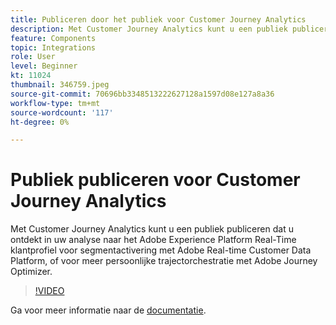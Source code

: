 ```yaml
---
title: Publiceren door het publiek voor Customer Journey Analytics
description: Met Customer Journey Analytics kunt u een publiek publiceren dat u ontdekt in uw analyse naar het Adobe Experience Platform Real-Time klantprofiel voor segmentactivering met Adobe Real-time Customer Data Platform, of voor meer persoonlijke trajectorchestratie met Adobe Journey Optimizer. (Moet tussen 60 en 160 tekens lang zijn, maar is 297 tekens)
feature: Components
topic: Integrations
role: User
level: Beginner
kt: 11024
thumbnail: 346759.jpeg
source-git-commit: 70696bb3348513222627128a1597d08e127a8a36
workflow-type: tm+mt
source-wordcount: '117'
ht-degree: 0%

---
```



# Publiek publiceren voor Customer Journey Analytics

Met Customer Journey Analytics kunt u een publiek publiceren dat u ontdekt in uw analyse naar het Adobe Experience Platform Real-Time klantprofiel voor segmentactivering met Adobe Real-time Customer Data Platform, of voor meer persoonlijke trajectorchestratie met Adobe Journey Optimizer.

>[!VIDEO](https://video.tv.adobe.com/v/346759/?quality=12&learn=on)

Ga voor meer informatie naar de [documentatie](https://experienceleague.adobe.com/docs/analytics-platform/using/cja-components/audiences/audiences-overview.html?lang=en).
